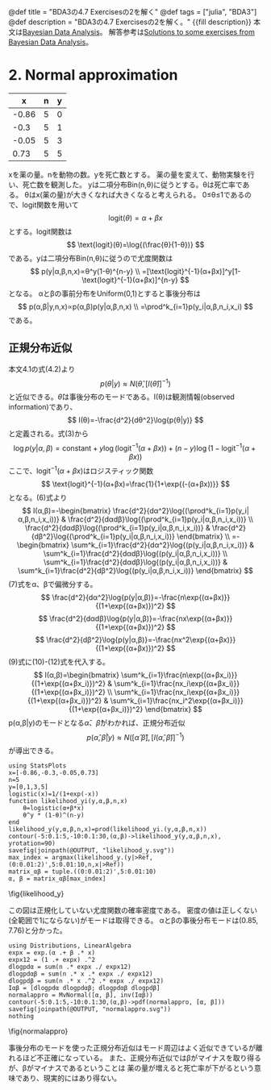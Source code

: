@def title = "BDA3の4.7 Exercisesの2を解く"
@def tags = ["julia", "BDA3"]
@def description = "BDA3の4.7 Exercisesの2を解く。"
{{fill description}}
本文は[Bayesian Data Analysis](http://www.stat.columbia.edu/~gelman/book/)。
解答参考は[Solutions to some exercises from Bayesian Data Analysis](http://www.stat.columbia.edu/~gelman/book/BDA3.pdf)。

# 2. Normal approximation

|x|n|y|
|---|---|---|
|-0.86|5|0|
|-0.3|5|1|
|-0.05|5|3|
|0.73|5|5|

xを薬の量。nを動物の数。yを死亡数とする。
薬の量を変えて、動物実験を行い、死亡数を観測した。
yは二項分布Bin(n,θ)に従うとする。θは死亡率である。
θはx(薬の量)が大きくなれば大きくなると考えられる。
0≤θ≤1であるので、logit関数を用いて
$$
\text{logit}(θ)=α+βx
$$
とする。logit関数は
$$
\text{logit}(θ)=\log{(\frac{θ}{1-θ})}
$$
である。yは二項分布Bin(n,θ)に従うので尤度関数は
$$
p(y|α,β,n,x)∝θ^y(1-θ)^{n-y} \\
=[\text{logit}^{-1}(α+βx)]^y[1-\text{logit}^{-1}(α+βx)]^{n-y}
$$
となる。
αとβの事前分布をUniform(0,1)とすると事後分布は
$$
p(α,β|y,n,x)∝p(α,β)p(y|α,β,n,x) \\
=\prod^k_{i=1}p(y_i|α,β,n_i,x_i)
$$
である。

## 正規分布近似
本文4.1の式(4.2)より
$$
p(θ|y) \approx N(\hat θ, [I(\hat θ)]^{-1})
$$
と近似できる。$\hat θ$は事後分布のモードである。I(θ)は観測情報(observed information)であり、
$$
I(θ)=-\frac{d^2}{dθ^2}\log{p(θ|y)}
$$
と定義される。式(3)から
$$
\log{p(y|α,β)}=\text{constant}+y\log{(\text{logit}^{-1}(α+βx))}+(n-y)\log{(1-\text{logit}^{-1}(α+βx))}
$$
ここで、$\text{logit}^{-1}(α+βx)$はロジスティック関数
$$
\text{logit}^{-1}(α+βx)=\frac{1}{1+\exp{(-(α+βx))}}
$$
となる。(6)式より
$$
I(α,β)=-\begin{bmatrix}
    \frac{d^2}{dα^2}\log{(\prod^k_{i=1}p(y_i|α,β,n_i,x_i))} & \frac{d^2}{dαdβ}\log{(\prod^k_{i=1}p(y_i|α,β,n_i,x_i))} \\
    \frac{d^2}{dαdβ}\log{(\prod^k_{i=1}p(y_i|α,β,n_i,x_i))} & \frac{d^2}{dβ^2}\log{(\prod^k_{i=1}p(y_i|α,β,n_i,x_i))}
\end{bmatrix} \\
=-\begin{bmatrix}
    \sum^k_{i=1}\frac{d^2}{dα^2}\log{(p(y_i|α,β,n_i,x_i))} & \sum^k_{i=1}\frac{d^2}{dαdβ}\log{(p(y_i|α,β,n_i,x_i))} \\
    \sum^k_{i=1}\frac{d^2}{dαdβ}\log{(p(y_i|α,β,n_i,x_i))} & \sum^k_{i=1}\frac{d^2}{dβ^2}\log{(p(y_i|α,β,n_i,x_i))}
\end{bmatrix}
$$
(7)式をα、βで偏微分する。
$$
\frac{d^2}{dα^2}\log{p(y|α,β)}=-\frac{n\exp{(α+βx)}}{(1+\exp{(α+βx)})^2}
$$
$$
\frac{d^2}{dαdβ}\log{p(y|α,β)}=-\frac{nx\exp{(α+βx)}}{(1+\exp{(α+βx)})^2}
$$
$$
\frac{d^2}{dβ^2}\log{p(y|α,β)}=-\frac{nx^2\exp{(α+βx)}}{(1+\exp{(α+βx)})^2}
$$
(9)式に(10)-(12)式を代入する。
$$
I(α,β)=\begin{bmatrix}
    \sum^k_{i=1}\frac{n\exp{(α+βx_i)}}{(1+\exp{(α+βx_i)})^2} & \sum^k_{i=1}\frac{nx_i\exp{(α+βx_i)}}{(1+\exp{(α+βx_i)})^2} \\
    \sum^k_{i=1}\frac{nx_i\exp{(α+βx_i)}}{(1+\exp{(α+βx_i)})^2} & \sum^k_{i=1}\frac{nx_i^2\exp{(α+βx_i)}}{(1+\exp{(α+βx_i)})^2}
\end{bmatrix}
$$
p(α,β|y)のモードとなる$\hat α$、$\hat β$がわかれば、正規分布近似
$$
p(\hat α, \hat β|y) \approx N([\hat α \ \hat β], [I(\hat α, \hat β)]^{-1})
$$
が導出できる。
```!
using StatsPlots
x=[-0.86,-0.3,-0.05,0.73]
n=5
y=[0,1,3,5]
logistic(x)=1/(1+exp(-x))
function likelihood_yi(y,α,β,n,x)
    θ=logistic(α+β*x)
    θ^y * (1-θ)^(n-y)
end
likelihood_y(y,α,β,n,x)=prod(likelihood_yi.(y,α,β,n,x))
contour(-5:0.1:5,-10:0.1:30,(α,β)->likelihood_y(y,α,β,n,x), yrotation=90)
savefig(joinpath(@OUTPUT, "likelihood_y.svg"))
max_index = argmax(likelihood_y.(y|>Ref,(0:0.01:2)',5:0.01:10,n,x|>Ref))
matrix_αβ = tuple.((0:0.01:2)',5:0.01:10)
α, β = matrix_αβ[max_index]
```
\fig{likelihood_y}

この図は正規化していない尤度関数の確率密度である。
密度の値は正しくない(全範囲で1にならない)がモードは取得できる。
αとβの事後分布モードは(0.85, 7.76)と分かった。

```!
using Distributions, LinearAlgebra
expx = exp.(α .+ β .* x)
expx12 = (1 .+ expx) .^2
dlogpdα = sum(n .* expx ./ expx12)
dlogpdαβ = sum(n .* x .* expx ./ expx12)
dlogpdβ = sum(n .* x .^2 .* expx ./ expx12)
Iαβ = [dlogpdα dlogpdαβ; dlogpdαβ dlogpdβ]
normalappro = MvNormal([α, β], inv(Iαβ))
contour(-5:0.1:5,-10:0.1:30,(α,β)->pdf(normalappro, [α, β]))
savefig(joinpath(@OUTPUT, "normalappro.svg"))
nothing
```
\fig{normalappro}

事後分布のモードを使った正規分布近似はモード周辺はよく近似できているが離れるほど不正確になっている。
また、正規分布近似ではβがマイナスを取り得るが、βがマイナスであるということは
薬の量が増えると死亡率が下がるという意味であり、現実的にはあり得ない。